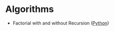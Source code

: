 # Algorithms


+ Factorial with and without Recursion ([Python](https://github.com/caro-oviedo/Algorithms/blob/main/factorial.py))
